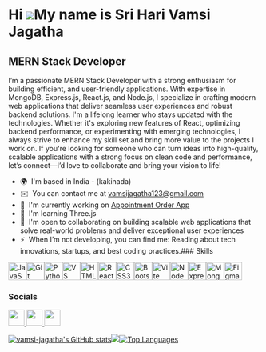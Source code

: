 Hi ![](https://user-images.githubusercontent.com/18350557/176309783-0785949b-9127-417c-8b55-ab5a4333674e.gif)My name is Sri Hari Vamsi Jagatha
==============================================================================================================================================

MERN Stack Developer
--------------------

I’m a passionate MERN Stack Developer with a strong enthusiasm for building efficient, and user-friendly applications. With expertise in MongoDB, Express.js, React.js, and Node.js, I specialize in crafting modern web applications that deliver seamless user experiences and robust backend solutions. I'm a lifelong learner who stays updated with the technologies. Whether it's exploring new features of React, optimizing backend performance, or experimenting with emerging technologies, I always strive to enhance my skill set and bring more value to the projects I work on. If you're looking for someone who can turn ideas into high-quality, scalable applications with a strong focus on clean code and performance, let’s connect—I’d love to collaborate and bring your vision to life!

*   🌍  I'm based in India - (kakinada)
*   ✉️  You can contact me at [vamsijagatha123@gmail.com](mailto:vamsijagatha123@gmail.com)
*   🚀  I'm currently working on [Appointment Order App](http://d&d-netlify.com)
*   🧠  I'm learning Three.js
*   🤝  I'm open to collaborating on building scalable web applications that solve real-world problems and deliver exceptional user experiences
*   ⚡  When I’m not developing, you can find me: Reading about tech innovations, startups, and best coding practices.### Skills 
<p align="left">
<a href="https://developer.mozilla.org/en-US/docs/Web/JavaScript" target="_blank" rel="noreferrer"><img src="https://raw.githubusercontent.com/danielcranney/readme-generator/main/public/icons/skills/javascript-colored.svg" width="36" height="36" alt="JavaScript" /></a><a href="https://git-scm.com/" target="_blank" rel="noreferrer"><img src="https://raw.githubusercontent.com/danielcranney/readme-generator/main/public/icons/skills/git-colored.svg" width="36" height="36" alt="Git" /></a><a href="https://www.python.org/" target="_blank" rel="noreferrer"><img src="https://raw.githubusercontent.com/danielcranney/readme-generator/main/public/icons/skills/python-colored.svg" width="36" height="36" alt="Python" /></a><a href="https://code.visualstudio.com/" target="_blank" rel="noreferrer"><img src="https://raw.githubusercontent.com/danielcranney/readme-generator/main/public/icons/skills/visualstudiocode.svg" width="36" height="36" alt="VS Code" /></a><a href="https://developer.mozilla.org/en-US/docs/Glossary/HTML5" target="_blank" rel="noreferrer"><img src="https://raw.githubusercontent.com/danielcranney/readme-generator/main/public/icons/skills/html5-colored.svg" width="36" height="36" alt="HTML5" /></a><a href="https://reactjs.org/" target="_blank" rel="noreferrer"><img src="https://raw.githubusercontent.com/danielcranney/readme-generator/main/public/icons/skills/react-colored.svg" width="36" height="36" alt="React" /></a><a href="https://www.w3.org/TR/CSS/#css" target="_blank" rel="noreferrer"><img src="https://raw.githubusercontent.com/danielcranney/readme-generator/main/public/icons/skills/css3-colored.svg" width="36" height="36" alt="CSS3" /></a><a href="https://getbootstrap.com/" target="_blank" rel="noreferrer"><img src="https://raw.githubusercontent.com/danielcranney/readme-generator/main/public/icons/skills/bootstrap-colored.svg" width="36" height="36" alt="Bootstrap" /></a><a href="https://vitejs.dev/" target="_blank" rel="noreferrer"><img src="https://raw.githubusercontent.com/danielcranney/readme-generator/main/public/icons/skills/vite-colored.svg" width="36" height="36" alt="Vite" /></a><a href="https://nodejs.org/en/" target="_blank" rel="noreferrer"><img src="https://raw.githubusercontent.com/danielcranney/readme-generator/main/public/icons/skills/nodejs-colored.svg" width="36" height="36" alt="NodeJS" /></a><a href="https://expressjs.com/" target="_blank" rel="noreferrer"><img src="https://raw.githubusercontent.com/danielcranney/readme-generator/main/public/icons/skills/express-colored.svg" width="36" height="36" alt="Express" /></a><a href="https://www.mongodb.com/" target="_blank" rel="noreferrer"><img src="https://raw.githubusercontent.com/danielcranney/readme-generator/main/public/icons/skills/mongodb-colored.svg" width="36" height="36" alt="MongoDB" /></a><a href="https://www.figma.com/" target="_blank" rel="noreferrer"><img src="https://raw.githubusercontent.com/danielcranney/readme-generator/main/public/icons/skills/figma-colored.svg" width="36" height="36" alt="Figma" /></a>
</p>
                    
### Socials
<p align="left">
<a href="https://www.github.com/vamsi-jagatha" target="_blank" rel="noreferrer">
<picture>
<source media="(prefers-color-scheme: dark)" srcset="https://raw.githubusercontent.com/danielcranney/readme-generator/main/public/icons/socials/github-dark.svg" />
<source media="(prefers-color-scheme: light)" srcset="https://raw.githubusercontent.com/danielcranney/readme-generator/main/public/icons/socials/github.svg" />
<img src="https://raw.githubusercontent.com/danielcranney/readme-generator/main/public/icons/socials/github.svg" width="32" height="32" />
</picture>
</a>
<a href="https://www.linkedin.com/in/vamsijagatha/" target="_blank" rel="noreferrer">
<picture>
<source media="(prefers-color-scheme: dark)" srcset="https://raw.githubusercontent.com/danielcranney/readme-generator/main/public/icons/socials/linkedin-dark.svg" />
<source media="(prefers-color-scheme: light)" srcset="https://raw.githubusercontent.com/danielcranney/readme-generator/main/public/icons/socials/linkedin.svg" />
<img src="https://raw.githubusercontent.com/danielcranney/readme-generator/main/public/icons/socials/linkedin.svg" width="32" height="32" />
</picture>
</a>
<a href="https://www.x.com/srivamsijagatha" target="_blank" rel="noreferrer">
<picture>
<source media="(prefers-color-scheme: dark)" srcset="https://raw.githubusercontent.com/danielcranney/readme-generator/main/public/icons/socials/twitter-dark.svg" />
<source media="(prefers-color-scheme: light)" srcset="https://raw.githubusercontent.com/danielcranney/readme-generator/main/public/icons/socials/twitter.svg" />
<img src="https://raw.githubusercontent.com/danielcranney/readme-generator/main/public/icons/socials/twitter.svg" width="32" height="32" />
</picture>
</a></p>

<a href="http://www.github.com/vamsi-jagatha"><img src="https://github-readme-stats.vercel.app/api?username=vamsi-jagatha&show_icons=true&hide=&count_private=true&title_color=f97316&text_color=ffffff&icon_color=84cc16&bg_color=171717&hide_border=true&show_icons=true" alt="vamsi-jagatha's GitHub stats" /></a><a
                      href="http://www.github.com/vamsi-jagatha"><img
                  src="https://github-readme-streak-stats.herokuapp.com/?user=vamsi-jagatha&stroke=ffffff&background=171717&ring=f97316&fire=f97316&currStreakNum=ffffff&currStreakLabel=f97316&sideNums=ffffff&sideLabels=ffffff&dates=ffffff&hide_border=true" /></a><a href="https://github.com/vamsi-jagatha" align="left"><img src="https://github-readme-stats.vercel.app/api/top-langs/?username=vamsi-jagatha&langs_count=10&title_color=f97316&text_color=ffffff&icon_color=84cc16&bg_color=171717&hide_border=true&locale=en&custom_title=Top%20%Languages" alt="Top Languages" />
</a>
